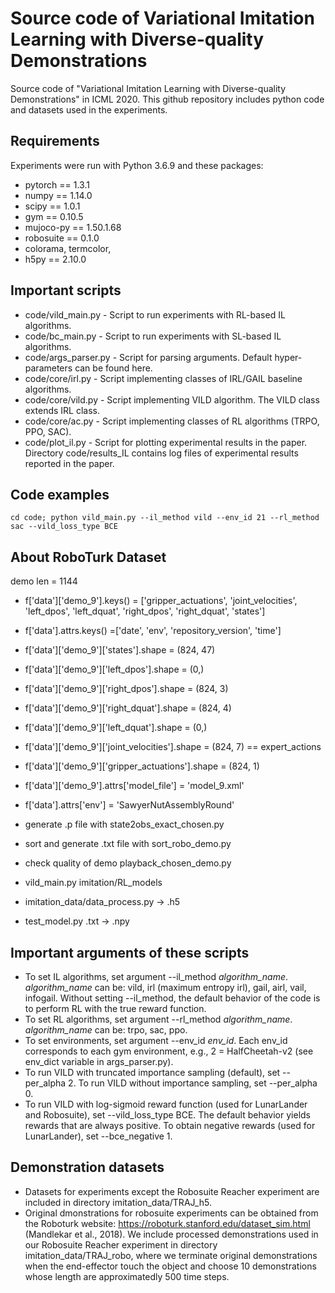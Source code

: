 # Source code of Variational Imitation Learning with Diverse-quality Demonstrations
Source code of "Variational Imitation Learning with Diverse-quality Demonstrations" in ICML 2020.
This github repository includes python code and datasets used in the experiments. 

## Requirements
Experiments were run with Python 3.6.9 and these packages:
* pytorch == 1.3.1
* numpy == 1.14.0
* scipy == 1.0.1
* gym == 0.10.5
* mujoco-py == 1.50.1.68
* robosuite == 0.1.0
* colorama, termcolor, 
* h5py == 2.10.0

## Important scripts
* code/vild_main.py - Script to run experiments with RL-based IL algorithms. 
* code/bc_main.py - Script to run experiments with SL-based IL algorithms. 
* code/args_parser.py - Script for parsing arguments. Default hyper-parameters can be found here.
* code/core/irl.py - Script implementing classes of IRL/GAIL baseline algorithms. 
* code/core/vild.py - Script implementing VILD algorithm. The VILD class extends IRL class.
* code/core/ac.py - Script implementing classes of RL algorithms (TRPO, PPO, SAC).
* code/plot_il.py - Script for plotting experimental results in the paper. Directory code/results_IL contains log files of experimental results reported in the paper.

## Code examples
`cd code; python vild_main.py --il_method vild --env_id 21 --rl_method sac --vild_loss_type BCE`


## About RoboTurk Dataset
demo len = 1144
* f['data']['demo_9'].keys() = ['gripper_actuations', 'joint_velocities', 'left_dpos', 'left_dquat', 'right_dpos', 'right_dquat', 'states']
* f['data'].attrs.keys() =['date', 'env', 'repository_version', 'time']
* f['data']['demo_9']['states'].shape = (824, 47)
* f['data']['demo_9']['left_dpos'].shape = (0,)
* f['data']['demo_9']['right_dpos'].shape = (824, 3)
* f['data']['demo_9']['right_dquat'].shape = (824, 4)
* f['data']['demo_9']['left_dquat'].shape = (0,)
* f['data']['demo_9']['joint_velocities'].shape = (824, 7) == expert_actions
* f['data']['demo_9']['gripper_actuations'].shape = (824, 1)
* f['data']['demo_9'].attrs['model_file'] = 'model_9.xml'
* f['data'].attrs['env'] = 'SawyerNutAssemblyRound'


* generate .p file with state2obs_exact_chosen.py
* sort and generate .txt file with sort_robo_demo.py
* check quality of demo playback_chosen_demo.py
* vild_main.py imitation/RL_models 
* imitation_data/data_process.py -> .h5
* test_model.py .txt -> .npy

## Important arguments of these scripts
* To set IL algorithms, set argument --il_method *algorithm_name*.
*algorithm_name* can be: vild, irl (maximum entropy irl), gail, airl, vail, infogail.
Without setting --il_method, the default behavior of the code is to perform RL with the true reward function.
* To set RL algorithms, set argument --rl_method *algorithm_name*.
*algorithm_name* can be: trpo, sac, ppo.
* To set environments, set argument --env_id *env_id*.
Each env_id corresponds to each gym environment, e.g., 2 = HalfCheetah-v2 (see env_dict variable in args_parser.py).
* To run VILD with truncated importance sampling (default), set --per_alpha 2. To run VILD without importance sampling, set --per_alpha 0.
* To run VILD with log-sigmoid reward function (used for LunarLander and Robosuite), set --vild_loss_type BCE. The default behavior yields rewards that are always positive. To obtain negative rewards (used for LunarLander), set --bce_negative 1.

## Demonstration datasets
* Datasets for experiments except the Robosuite Reacher experiment are included in directory imitation_data/TRAJ_h5. 
* Original dmonstrations for robosuite experiments can be obtained from the Roboturk website: https://roboturk.stanford.edu/dataset_sim.html (Mandlekar et al., 2018).
We include processed demonstrations used in our Robosuite Reacher experiment in directory imitation_data/TRAJ_robo, where we terminate original demonstrations when the end-effector touch the object and choose 10 demonstrations whose length are approximatedly 500 time steps. 
